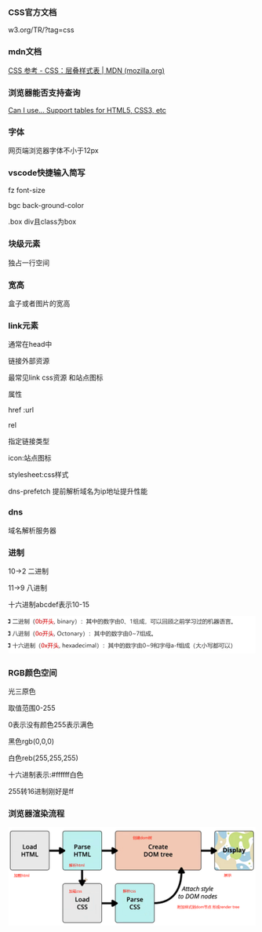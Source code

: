 ### CSS官方文档

w3.org/TR/?tag=css

### mdn文档

[CSS 参考 - CSS：层叠样式表 | MDN (mozilla.org)](https://developer.mozilla.org/zh-CN/docs/Web/CSS/Reference#索引)

### 浏览器能否支持查询

[Can I use... Support tables for HTML5, CSS3, etc](https://caniuse.com/)

### 字体

网页端浏览器字体不小于12px

### vscode快捷输入简写

fz font-size

bgc back-ground-color

.box div且class为box

### 块级元素

独占一行空间

### 宽高

盒子或者图片的宽高

### link元素

通常在head中

链接外部资源

最常见link css资源 和站点图标

属性

href :url

rel

指定链接类型

icon:站点图标

stylesheet:css样式

dns-prefetch 提前解析域名为ip地址提升性能

### dns

域名解析服务器

### 进制

10->2 二进制

11->9 八进制

十六进制abcdef表示10-15

![image-20240229154807915](img/image-20240229154807915.png)

### RGB颜色空间

光三原色

取值范围0-255

0表示没有颜色255表示满色

黑色rgb(0,0,0)

白色reb(255,255,255)

十六进制表示:#ffffff白色

255转16进制刚好是ff

### 浏览器渲染流程

![image-20240229182618480](img/image-20240229182618480.png)